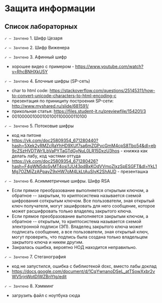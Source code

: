 # Защита информации
## Список лабораторных
`✓ — Зачтено` 1. Шифр Цезаря 

`✓ — Зачтено` 2. Шифр Виженера 

`✓ — Зачтено` 3. Афинный шифр
- хорошее видео с примером - https://www.youtube.com/watch?v=RhcBNHXkU5Y 

`✓ — Зачтено` 4. Блочные шифры (SP-сеть)
- char to html code: https://stackoverflow.com/questions/25145311/how-to-convert-unicode-characters-to-html-encoding-c
- презентация по приниципу построения SP-сети: http://www.myshared.ru/slide/681591/
- прикольная статья: https://files.student-it.ru/previewfile/154201/3
- 0010000010001001001100000110100

`✓ — Зачтено` 5. Потоковые шифры
- код на питоне
- https://vk.com/doc25809354_671280440?hash=5Xek2yRMZcRaYhHD9XUf7sa6mZGPvcGmM4cpS8Tbo54&dl=eb9cZSzHVDTWr1LbVaPYTaGTdGyNuL0LR15DxzU3hos - книжка как делать лабу, код частями оттуда
- https://vk.com/doc25809354_671280426?hash=F4gWN5doSyMT4osi1JU43pdBxKOdVVmoZlxzSpESGFT&dl=YkL1Mg7OZMjZzAPpayZ9xHW7oM4LkLtAuSIyK2ShAUD - презенташка

`✓ — Зачтено` 6. Асимметричные шифры. Шифр RSA
- Если прямое преобразование выполняется открытым ключом, а обратное -- закрытым, то криптосистема называется схемой шифрования соткрытым ключом. Все пользователи, зная открытый ключ получателя, могут зашифровать для него сообщение, которое может расшифровать только владелец закрытого ключа.
- Если прямое преобразование выполняется закрытым ключом, а обратное -- открытым, то криптосистема называется схемой электронной подписи (ЭП). Владелец закрытого ключа может подписать сообщение, а все пользователи, зная открытый ключ, могут проверить, что подпись была создана только владельцем закрытого ключа и никем другим.
- Закралась ошибка, вероятно НОД находится неправильно.

`✓ — Зачтено` 7. Стеганография
- код не запустился, ошибка с библиотекой doxc, вместо лабы доклад
- https://docs.google.com/document/d/1CqYwnanoDSeL_atTSowXxbr2vWV5rjnWotDIWZBnYtg/edit

`✓ — Зачтено` 8. Хэмминг
- загрузить файл с ноутбука сюда
